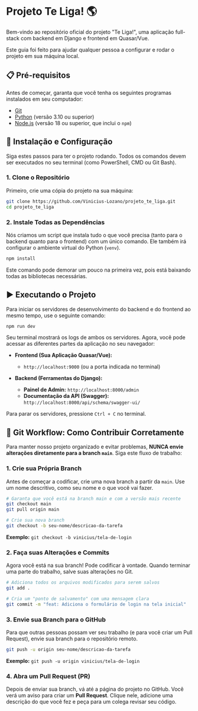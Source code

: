 # Projeto Te Liga! 🌎

Bem-vindo ao repositório oficial do projeto "Te Liga!", uma aplicação full-stack com backend em Django e frontend em Quasar/Vue.

Este guia foi feito para ajudar qualquer pessoa a configurar e rodar o projeto em sua máquina local.

## 📋 Pré-requisitos

Antes de começar, garanta que você tenha os seguintes programas instalados em seu computador:

*   [Git](https://git-scm.com/downloads)
*   [Python](https://www.python.org/downloads/) (versão 3.10 ou superior)
*   [Node.js](https://nodejs.org/en/) (versão 18 ou superior, que inclui o `npm`)

## 🚀 Instalação e Configuração

Siga estes passos para ter o projeto rodando. Todos os comandos devem ser executados no seu terminal (como PowerShell, CMD ou Git Bash).

### 1. Clone o Repositório

Primeiro, crie uma cópia do projeto na sua máquina:

```bash
git clone https://github.com/Vinicius-Lozano/projeto_te_liga.git
cd projeto_te_liga
```

### 2. Instale Todas as Dependências

Nós criamos um script que instala tudo o que você precisa (tanto para o backend quanto para o frontend) com um único comando. Ele também irá configurar o ambiente virtual do Python (`venv`).

```bash
npm install
```
Este comando pode demorar um pouco na primeira vez, pois está baixando todas as bibliotecas necessárias.

## ▶️ Executando o Projeto

Para iniciar os servidores de desenvolvimento do backend e do frontend ao mesmo tempo, use o seguinte comando:

```bash
npm run dev
```

Seu terminal mostrará os logs de ambos os servidores. Agora, você pode acessar as diferentes partes da aplicação no seu navegador:

*   **Frontend (Sua Aplicação Quasar/Vue):**
    *   `http://localhost:9000` (ou a porta indicada no terminal)

*   **Backend (Ferramentas do Django):**
    *   **Painel de Admin:** `http://localhost:8000/admin`
    *   **Documentação da API (Swagger):** `http://localhost:8000/api/schema/swagger-ui/`

Para parar os servidores, pressione `Ctrl + C` no terminal.

## 🌳 Git Workflow: Como Contribuir Corretamente

Para manter nosso projeto organizado e evitar problemas, **NUNCA envie alterações diretamente para a branch `main`**. Siga este fluxo de trabalho:

### 1. Crie sua Própria Branch

Antes de começar a codificar, crie uma nova branch a partir da `main`. Use um nome descritivo, como seu nome e o que você vai fazer.

```bash
# Garanta que você está na branch main e com a versão mais recente
git checkout main
git pull origin main

# Crie sua nova branch
git checkout -b seu-nome/descricao-da-tarefa
```
**Exemplo:** `git checkout -b vinicius/tela-de-login`

### 2. Faça suas Alterações e Commits

Agora você está na sua branch! Pode codificar à vontade. Quando terminar uma parte do trabalho, salve suas alterações no Git.

```bash
# Adiciona todos os arquivos modificados para serem salvos
git add .

# Cria um "ponto de salvamento" com uma mensagem clara
git commit -m "feat: Adiciona o formulário de login na tela inicial"
```

### 3. Envie sua Branch para o GitHub

Para que outras pessoas possam ver seu trabalho (e para você criar um Pull Request), envie sua branch para o repositório remoto.

```bash
git push -u origin seu-nome/descricao-da-tarefa
```
**Exemplo:** `git push -u origin vinicius/tela-de-login`

### 4. Abra um Pull Request (PR)

Depois de enviar sua branch, vá até a página do projeto no GitHub. Você verá um aviso para criar um **Pull Request**. Clique nele, adicione uma descrição do que você fez e peça para um colega revisar seu código.